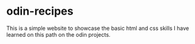 # odin-recipes

This is a simple website to showcase the basic html and css skills I have learned on this path on the odin projects. 
